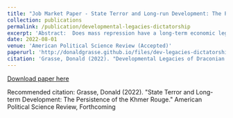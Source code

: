 ```yaml
---
title: "Job Market Paper - State Terror and Long-run Development: The Persistence of the Khmer Rouge"
collection: publications
permalink: /publication/developmental-legacies-dictatorship
excerpt: 'Abstract:  Does mass repression have a long-term economic legacy, and if so, what explains persistence? I argue repression can undermine development by delimiting human capital. I study the aftermath of the Khmer Rouge in Cambodia. The regime implemented a campaign of violence to reorganize society, yet governing elites varied across the communist ideological spectrum. I exploit an arbitrary border that allocated villages to either the loyalist Mok or the relatively moderate Sy in Kampong Speu province. Using a regression discontinuity design, I find villages in the more extremist Southwest zone are poorer today compared to villages in the adjacent West zone, and had lower human capital immediately after the regime. Exposure to more intense repression shapes labor markets and child health, explaining intergenerational persistence. I find no conclusive evidence for other persistence channels. My findings add a novel pathway to the library of mechanisms which explain why historical coercion undermines development. '
date: 2022-08-01
venue: 'American Political Science Review (Accepted)'
paperurl: 'http://donaldgrasse.github.io/files/dev-legacies-dictatorship-final.pdf'
citation: 'Grasse, Donald (2022). "Developmental Legacies of Draconian Dictatorship: Evidence from the Khmer Rouge." Working Paper. '
---
```


[Download paper here](http://donaldgrasse.github.io/files/state-terrror-long-term-development-grasse-apsr.pdf)

Recommended citation: Grasse, Donald (2022). "State Terror and Long-term Development: The Persistence of the Khmer Rouge." American Political Science Review, Forthcoming 




